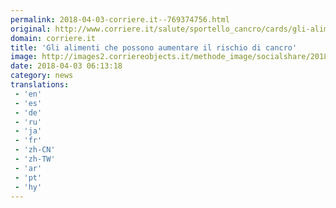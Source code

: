 ```yaml
---
permalink: 2018-04-03-corriere.it--769374756.html
original: http://www.corriere.it/salute/sportello_cancro/cards/gli-alimenti-che-possono-aumentare-rischio-cancro/alcol_principale.shtml
domain: corriere.it
title: 'Gli alimenti che possono aumentare il rischio di cancro'
image: http://images2.corriereobjects.it/methode_image/socialshare/2018/03/13/12577896-26b8-11e8-a3a0-e47b0114fbef.jpg
date: 2018-04-03 06:13:18
category: news
translations: 
 - 'en'
 - 'es'
 - 'de'
 - 'ru'
 - 'ja'
 - 'fr'
 - 'zh-CN'
 - 'zh-TW'
 - 'ar'
 - 'pt'
 - 'hy'
---
```


